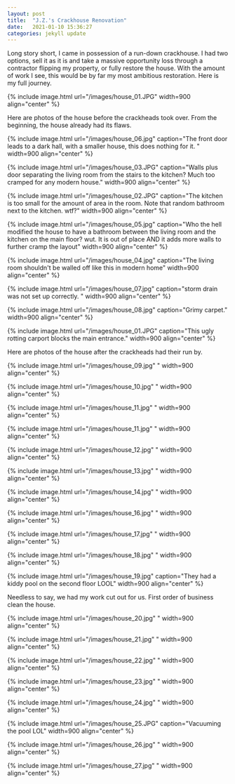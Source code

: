 ```yaml
---
layout: post
title:  "J.Z.'s Crackhouse Renovation"
date:   2021-01-10 15:36:27
categories: jekyll update
---
```



Long story short, I came in possession of a run-down crackhouse. I had two options, sell it as it is and take a massive opportunity loss through a contractor flipping my property, or fully restore the house.
With the amount of work I see, this would be by far my most ambitious restoration. Here is my full journey. 

{% include image.html url="/images/house_01.JPG" width=900 align="center" %}


Here are photos of the house before the crackheads took over. From the beginning, the house already had its flaws.

{% include image.html url="/images/house_06.jpg" caption="The front door leads to a dark hall, with a smaller house, this does nothing for it. " width=900 align="center" %}

{% include image.html url="/images/house_03.JPG" caption="Walls plus door separating the living room from the stairs to the kitchen? Much too cramped for any modern house." width=900 align="center" %}

{% include image.html url="/images/house_02.JPG" caption="The kitchen is too small for the amount of area in the room. Note that random bathroom next to the kitchen. wtf?" width=900 align="center" %}

{% include image.html url="/images/house_05.jpg" caption="Who the hell modified the house to have a bathroom between the living room and the kitchen on the main floor? wut. It is out of place AND it adds more walls to further cramp the layout" width=900 align="center" %}

{% include image.html url="/images/house_04.jpg" caption="The living room shouldn't be walled off like this in modern home" width=900 align="center" %}

{% include image.html url="/images/house_07.jpg" caption="storm drain was not set up correctly. " width=900 align="center" %}

{% include image.html url="/images/house_08.jpg" caption="Grimy carpet." width=900 align="center" %}

{% include image.html url="/images/house_01.JPG" caption="This ugly rotting carport blocks the main entrance." width=900 align="center" %}


Here are photos of the house after the crackheads had their run by.

{% include image.html url="/images/house_09.jpg"  " width=900 align="center" %}

{% include image.html url="/images/house_10.jpg"  " width=900 align="center" %}

{% include image.html url="/images/house_11.jpg"  " width=900 align="center" %}

{% include image.html url="/images/house_11.jpg"  " width=900 align="center" %}

{% include image.html url="/images/house_12.jpg"  " width=900 align="center" %}

{% include image.html url="/images/house_13.jpg"  " width=900 align="center" %}

{% include image.html url="/images/house_14.jpg"  " width=900 align="center" %}

{% include image.html url="/images/house_16.jpg"  " width=900 align="center" %}

{% include image.html url="/images/house_17.jpg"  " width=900 align="center" %}

{% include image.html url="/images/house_18.jpg"  " width=900 align="center" %}

{% include image.html url="/images/house_19.jpg" caption="They had a kiddy pool on the second floor LOOL" width=900 align="center" %}

Needless to say, we had my work cut out for us. First order of business clean the house.

{% include image.html url="/images/house_20.jpg"  " width=900 align="center" %}

{% include image.html url="/images/house_21.jpg"  " width=900 align="center" %}

{% include image.html url="/images/house_22.jpg"  " width=900 align="center" %}

{% include image.html url="/images/house_23.jpg"  " width=900 align="center" %}

{% include image.html url="/images/house_24.jpg"  " width=900 align="center" %}

{% include image.html url="/images/house_25.JPG" caption="Vacuuming the pool LOL" width=900 align="center" %}

{% include image.html url="/images/house_26.jpg"  " width=900 align="center" %}

{% include image.html url="/images/house_27.jpg"  " width=900 align="center" %}
